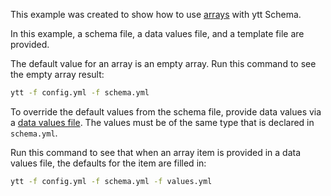 This example was created to show how to use [arrays](https://carvel.dev/ytt/docs/latest/lang-ref-ytt-schema/#inferring-defaults-for-arrays) with ytt Schema.

In this example, a schema file, a data values file, and a template file are provided. 

The default value for an array is an empty array. Run this command to see the empty array result:
```bash
ytt -f config.yml -f schema.yml
```

To override the default values from the schema file, provide data values via a [data values file](https://carvel.dev/ytt/docs/latest/ytt-data-values/#declaring-and-using-data-values). The values must be of the same type that is declared in `schema.yml`. 

Run this command to see that when an array item is provided in a data values file, the defaults for the item are filled in:
```bash
ytt -f config.yml -f schema.yml -f values.yml
```